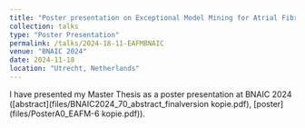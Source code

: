 ```yaml
---
title: "Poster presentation on Exceptional Model Mining for Atrial Fibrillation characterization"
collection: talks
type: "Poster Presentation"
permalink: /talks/2024-18-11-EAFMBNAIC
venue: "BNAIC 2024"
date: 2024-11-18
location: "Utrecht, Netherlands"
---
```


I have presented my Master Thesis as a poster presentation at BNAIC 2024 ([abstract](files/BNAIC2024_70_abstract_finalversion kopie.pdf), [poster](files/PosterA0_EAFM-6 kopie.pdf)).